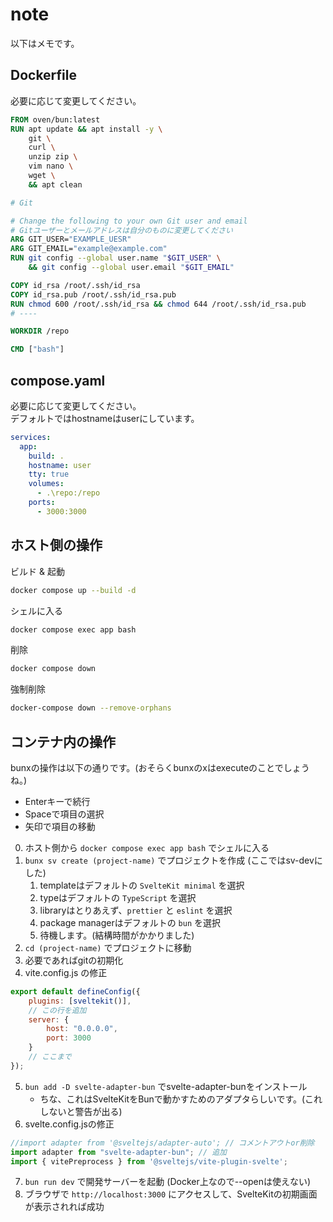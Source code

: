 # note
以下はメモです。<br />

## Dockerfile
必要に応じて変更してください。

```dockerfile
FROM oven/bun:latest
RUN apt update && apt install -y \
    git \
    curl \
    unzip zip \
    vim nano \
    wget \
    && apt clean

# Git

# Change the following to your own Git user and email
# Gitユーザーとメールアドレスは自分のものに変更してください
ARG GIT_USER="EXAMPLE_UESR"
ARG GIT_EMAIL="example@example.com"
RUN git config --global user.name "$GIT_USER" \
    && git config --global user.email "$GIT_EMAIL"

COPY id_rsa /root/.ssh/id_rsa
COPY id_rsa.pub /root/.ssh/id_rsa.pub
RUN chmod 600 /root/.ssh/id_rsa && chmod 644 /root/.ssh/id_rsa.pub
# ----

WORKDIR /repo

CMD ["bash"]
```

## compose.yaml
必要に応じて変更してください。<br />
デフォルトではhostnameはuserにしています。

```yaml
services:
  app:
    build: .
    hostname: user
    tty: true
    volumes:
      - .\repo:/repo
    ports:
      - 3000:3000

```

## ホスト側の操作

ビルド & 起動
```sh
docker compose up --build -d
```

シェルに入る
```sh
docker compose exec app bash
```

削除
```sh
docker compose down
```

強制削除
```sh
docker-compose down --remove-orphans
```

## コンテナ内の操作

bunxの操作は以下の通りです。(おそらくbunxのxはexecuteのことでしょうね。)
- Enterキーで続行
- Spaceで項目の選択
- 矢印で項目の移動


0. ホスト側から `docker compose exec app bash` でシェルに入る
1. `bunx sv create (project-name)` でプロジェクトを作成 (ここではsv-devにした)
    1. templateはデフォルトの `SvelteKit minimal` を選択
    2. typeはデフォルトの `TypeScript` を選択
    3. libraryはとりあえず、`prettier` と `eslint` を選択
    4. package managerはデフォルトの `bun` を選択
    5. 待機します。(結構時間がかかりました)
2. `cd (project-name)` でプロジェクトに移動
3. 必要であればgitの初期化
4. vite.config.js の修正
```js
export default defineConfig({
	plugins: [sveltekit()],
    // この行を追加
	server: {
		host: "0.0.0.0",
		port: 3000
	}
    // ここまで
});
```
5. `bun add -D svelte-adapter-bun` でsvelte-adapter-bunをインストール
    - ちな、これはSvelteKitをBunで動かすためのアダプタらしいです。(これしないと警告が出る)
6. svelte.config.jsの修正
```js
//import adapter from '@sveltejs/adapter-auto'; // コメントアウトor削除
import adapter from "svelte-adapter-bun"; // 追加
import { vitePreprocess } from '@sveltejs/vite-plugin-svelte';
```
7. `bun run dev` で開発サーバーを起動 (Docker上なので--openは使えない)
8. ブラウザで `http://localhost:3000` にアクセスして、SvelteKitの初期画面が表示されれば成功
